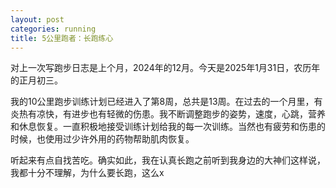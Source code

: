 ```yaml
---
layout: post
categories: running
title: 5公里跑者：长跑练心
---
```


对上一次写跑步日志是上个月，2024年的12月。今天是2025年1月31日，农历年的正月初三。

我的10公里跑步训练计划已经进入了第8周，总共是13周。在过去的一个月里，有炎热有凉快，有进步也有轻微的伤患。我不断调整跑步的姿势，速度，心跳，营养和休息恢复。一直积极地接受训练计划给我的每一次训练。当然也有疲劳和伤患的时候，也使用过少许外用的药物帮助肌肉恢复。

听起来有点自找苦吃。确实如此，我在认真长跑之前听到我身边的大神们这样说，我都十分不理解，为什么要长跑，这么x
<!--stackedit_data:
eyJoaXN0b3J5IjpbLTUzODE3NDUwNl19
-->